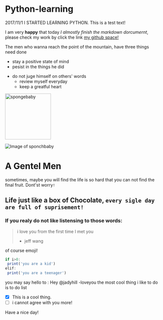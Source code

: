# Python-learning
2017/11/1 I STARTED LEARNING PYTHON.
This is a test text!

I am very **happy** that today *I almostly finish the markdown dorcumernt*, please check my work by click the link [my github space!](https://github.com/Jadyhill)

The men who wanna reach the point of the mountain, have three things need done

* stay a positive state of mind
* pesist in the things he did
- do not juge himself on others' words
  - review myself everyday
  - keep a greatful heart
  

<img scr="http://oyrqaw6tr.bkt.clouddn.com/%E6%B5%B7%E7%BB%B5%E5%AE%9D%E5%AE%9D%E5%9C%A3%E8%AF%9E%E8%8A%82.png" width = "150" height = "150" alt = "spongebaby" align= center>

![Image of sponchbaby](http://oyrqaw6tr.bkt.clouddn.com/%E6%B5%B7%E7%BB%B5%E5%AE%9D%E5%AE%9D%E5%9C%A3%E8%AF%9E%E8%8A%82.png)   


# A Gentel Men

sometimes, maybe you will find the life is so hard that you can not find the final fruit. Dont'st worry`!`

## Life just like a box of Chocolate, `every sigle day are full of suprisement!`

### If you realy do not like listensing to those words:
 > i love you 
 > from the first time I met you
 > - jeff wang

of course emoji!  

```javascript
if i>0:
 print('you are a kid')
elif:
 print('you are a teenager')
```


you may say hello to : Hey @jadyhill -loveyou
the most cool thing i like to do is to do list 
 - [x] This is a  cool thing.
 - [ ] i cannot agree with you more!
 
 Have a nice day!
